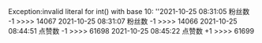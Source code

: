 Exception:invalid literal for int() with base 10: ''2021-10-25  08:31:05   粉丝数 -1 >>>> 14067
2021-10-25  08:31:07   粉丝数 -1 >>>> 14066
2021-10-25  08:44:51   点赞数 -1 >>>> 61698
2021-10-25  08:45:22   点赞数 +1 >>>> 61699
